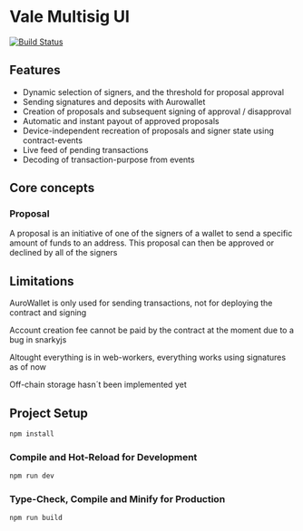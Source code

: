 # Vale Multisig UI

[![Build Status](https://drone.rpanic.com/api/badges/rpanic/vale-ui/status.svg)](https://drone.rpanic.com/rpanic/vale-ui)

## Features

- Dynamic selection of signers, and the threshold for proposal approval
- Sending signatures and deposits with Aurowallet
- Creation of proposals and subsequent signing of approval / disapproval
- Automatic and instant payout of approved proposals
- Device-independent recreation of proposals and signer state using contract-events
- Live feed of pending transactions
- Decoding of transaction-purpose from events

## Core concepts

### Proposal

A proposal is an initiative of one of the signers of a wallet to send a specific amount of funds to an address.
This proposal can then be approved or declined by all of the signers 

## Limitations

AuroWallet is only used for sending transactions, not for deploying the contract and signing

Account creation fee cannot be paid by the contract at the moment due to a bug in snarkyjs 

Altought everything is in web-workers, everything works using signatures as of now

Off-chain storage hasn´t been implemented yet

## Project Setup

```sh
npm install
```

### Compile and Hot-Reload for Development

```sh
npm run dev
```

### Type-Check, Compile and Minify for Production

```sh
npm run build
```
